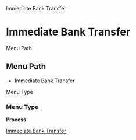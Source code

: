 
Immediate Bank Transfer
# Immediate Bank Transfer



Menu Path
## Menu Path



- Immediate Bank Transfer

Menu Type
### Menu Type

**Process**


[Immediate Bank Transfer](../../process-immediatebanktransfer.md)